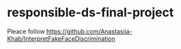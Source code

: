 # responsible-ds-final-project
Pleace follow https://github.com/Anastasiia-Khab/InterpretFakeFaceDiscrimination
